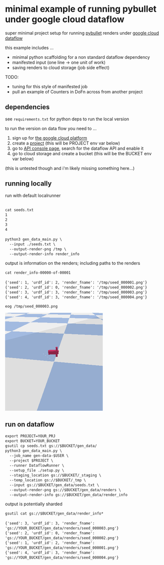 # minimal example of running pybullet under google cloud dataflow

super minimal project setup for running [pybullet](https://pybullet.org/)
renders under [google cloud dataflow](https://cloud.google.com/dataflow/)

this example includes ...

* minimal python scaffolding for a non standard dataflow dependency
* manifested input (one line -> one unit of work)
* saving renders to cloud storage (job side effect)

TODO:

* tuning for this style of manifested job
* pull an example of Counters in DoFn across from another project

## dependencies

see `requirements.txt` for python deps to run the local version

to run the version on data flow you need to ...

1. sign up for [the google cloud platform](https://console.cloud.google.com/)
1. create a [project](https://console.cloud.google.com/projectcreate) (this will be PROJECT env var below)
1. go to [API console page](https://console.cloud.google.com/apis/dashboard), search for the dataflow API and enable it
1. go to cloud storage and create a bucket (this will be the BUCKET env var below)

(this is untested though and i'm likely missing something here...)

## running locally

run with default localrunner

```

cat seeds.txt
1
2
3
4

python3 gen_data_main.py \
  --input ./seeds.txt \
  --output-render-png /tmp \
  --output-render-info render_info
```

output is information on the renders; including paths to the renders

```
cat render_info-00000-of-00001

{'seed': 1, 'urdf_id': 2, 'render_fname': '/tmp/seed_000001.png'}
{'seed': 2, 'urdf_id': 0, 'render_fname': '/tmp/seed_000002.png'}
{'seed': 3, 'urdf_id': 3, 'render_fname': '/tmp/seed_000003.png'}
{'seed': 4, 'urdf_id': 3, 'render_fname': '/tmp/seed_000004.png'}
```

```
eog /tmp/seed_000003.png
```

<img src="seed_000003.png"/>

## run on dataflow

```
export PROJECT=YOUR_PRJ
export BUCKET=YOUR_BUCKET
gsutil cp seeds.txt gs://$BUCKET/gen_data/
python3 gen_data_main.py \
  --job_name gen-data-$USER \
  --project $PROJECT \
  --runner DataflowRunner \
  --setup_file ./setup.py \
  --staging_location gs://$BUCKET/_staging \
  --temp_location gs://$BUCKET/_tmp \
  --input gs://$BUCKET/gen_data/seeds.txt \
  --output-render-png gs://$BUCKET/gen_data/renders \
  --output-render-info gs://$BUCKET/gen_data/render_info
```

output is potentially sharded

```
gsutil cat gs://$BUCKET/gen_data/render_info*

{'seed': 3, 'urdf_id': 3, 'render_fname': 'gs://YOUR_BUCKET/gen_data/renders/seed_000003.png'}
{'seed': 2, 'urdf_id': 0, 'render_fname': 'gs://YOUR_BUCKET/gen_data/renders/seed_000002.png'}
{'seed': 1, 'urdf_id': 2, 'render_fname': 'gs://YOUR_BUCKET/gen_data/renders/seed_000001.png'}
{'seed': 4, 'urdf_id': 3, 'render_fname': 'gs://YOUR_BUCKET/gen_data/renders/seed_000004.png'}
```
